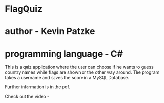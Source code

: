 # FlagQuiz

# author - Kevin Patzke

# programming language - C#

This is a quiz application where the user can choose if he wants to guess country names while flags are shown or the other way around.
The program takes a username and saves the score in a MySQL Database.

Further information is in the pdf.

Check out the video - 
